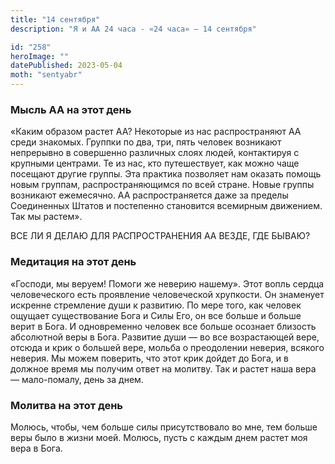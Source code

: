 ```yaml
---
title: "14 сентября"
description: "Я и АА 24 часа - «24 часа» — 14 сентября"

id: "258"
heroImage: ""
datePublished: 2023-05-04
moth: "sentyabr"
---
```


### Мысль АА на этот день

«Каким образом растет АА? Некоторые из нас распространяют АА среди знакомых.
Группки по два, три, пять человек возникают непрерывно в совершенно различных
слоях людей, контактируя с крупными центрами. Те из нас, кто путешествует, как
можно чаще посещают другие группы. Эта практика позволяет нам оказать помощь
новым группам, распространяющимся по всей стране. Новые группы возникают
ежемесячно. АА распространяется даже за пределы Соединенных Штатов и
постепенно становится всемирным движением. Так мы растем».

ВСЕ ЛИ Я ДЕЛАЮ ДЛЯ РАСПРОСТРАНЕНИЯ АА ВЕЗДЕ, ГДЕ БЫВАЮ?

### Медитация на этот день

«Господи, мы веруем! Помоги же неверию нашему». Этот вопль сердца
человеческого есть проявление человеческой хрупкости. Он знаменует искренне
стремление души к развитию. По мере того, как человек ощущает существование
Бога и Силы Его, он все больше и больше верит в Бога. И одновременно человек
все больше осознает близость абсолютной веры в Бога. Развитие души — во все
возрастающей вере, отсюда и крик о большей вере, мольба о преодолении неверия,
всякого неверия. Мы можем поверить, что этот крик дойдет до Бога, и в должное
время мы получим ответ на молитву. Так и растет наша вера — мало-помалу, день
за днем.

### Молитва на этот день

Молюсь, чтобы, чем больше силы присутствовало во мне, тем больше веры было в
жизни моей. Молюсь, пусть с каждым днем растет моя вера в Бога.
